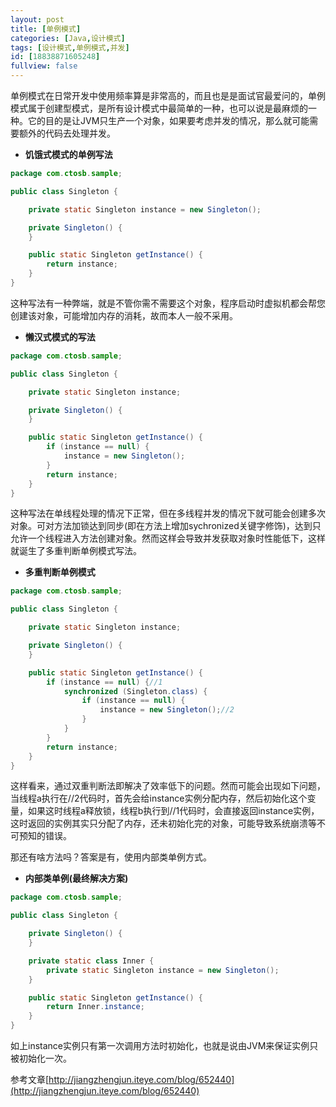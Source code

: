 ```yaml
---
layout: post
title: [单例模式]
categories: [Java,设计模式]
tags: [设计模式,单例模式,并发]
id: [18838871605248]
fullview: false
---
```

单例模式在日常开发中使用频率算是非常高的，而且也是是面试官最爱问的，单例模式属于创建型模式，是所有设计模式中最简单的一种，也可以说是最麻烦的一种。它的目的是让JVM只生产一个对象，如果要考虑并发的情况，那么就可能需要额外的代码去处理并发。

* **饥饿式模式的单例写法**


```java
package com.ctosb.sample;

public class Singleton {

	private static Singleton instance = new Singleton();

	private Singleton() {
	}

	public static Singleton getInstance() {
		return instance;
	}
}
```

这种写法有一种弊端，就是不管你需不需要这个对象，程序启动时虚拟机都会帮您创建该对象，可能增加内存的消耗，故而本人一般不采用。


* **懒汉式模式的写法**


```java
package com.ctosb.sample;

public class Singleton {

	private static Singleton instance;

	private Singleton() {
	}

	public static Singleton getInstance() {
		if (instance == null) {
			instance = new Singleton();
		}
		return instance;
	}
}
```

这种写法在单线程处理的情况下正常，但在多线程并发的情况下就可能会创建多次对象。可对方法加锁达到同步(即在方法上增加sychronized关键字修饰)，达到只允许一个线程进入方法创建对象。然而这样会导致并发获取对象时性能低下，这样就诞生了多重判断单例模式写法。

* **多重判断单例模式**


```java
package com.ctosb.sample;

public class Singleton {

	private static Singleton instance;

	private Singleton() {
	}

	public static Singleton getInstance() {
		if (instance == null) {//1
			synchronized (Singleton.class) {
				if (instance == null) {
					instance = new Singleton();//2
				}
			}
		}
		return instance;
	}
}
```

这样看来，通过双重判断法即解决了效率低下的问题。然而可能会出现如下问题，当线程a执行在//2代码时，首先会给instance实例分配内存，然后初始化这个变量，如果这时线程a释放锁，线程b执行到//1代码时，会直接返回instance实例，这时返回的实例其实只分配了内存，还未初始化完的对象，可能导致系统崩溃等不可预知的错误。

那还有啥方法吗？答案是有，使用内部类单例方式。

* **内部类单例(最终解决方案)**


```java
package com.ctosb.sample;

public class Singleton {

	private Singleton() {
	}

	private static class Inner {
		private static Singleton instance = new Singleton();
	}

	public static Singleton getInstance() {
		return Inner.instance;
	}
}
```

如上instance实例只有第一次调用方法时初始化，也就是说由JVM来保证实例只被初始化一次。

参考文章[http://jiangzhengjun.iteye.com/blog/652440](http://jiangzhengjun.iteye.com/blog/652440) 


